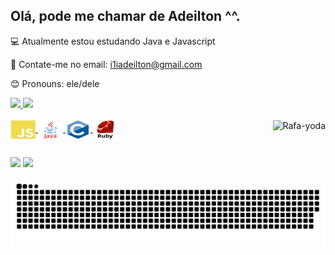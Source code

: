 ## Olá, pode me chamar de Adeilton ^^. 

💻 Atualmente estou estudando Java e Javascript<p>
🔵 Contate-me no email: i1iadeilton@gmail.com<p>
😊 Pronouns: ele/dele
  
<div>
  <a href="https://github.com/i1iadeilton">
  <img height="180em" src="https://github-readme-stats.vercel.app/api?username=i1iadeilton&show_icons=true&theme=gruvbox&include_all_commits=true&count_private=true"/>
  <img height="180em" src="https://github-readme-stats.vercel.app/api/top-langs/?username=i1iadeilton&layout=compact&langs_count=7&theme=gruvbox"/>
</div>
<div style="display: inline_block"><br>
  <img align="center" alt="Ade-Js" height="30" width="40" src="https://raw.githubusercontent.com/devicons/devicon/master/icons/javascript/javascript-plain.svg">
  <img align="center" alt="Ade-Ts" height="30" width="40" src="https://raw.githubusercontent.com/devicons/devicon/master/icons/java/java-original-wordmark.svg">
  <img align="center" alt="Ade-React" height="30" width="40" src="https://raw.githubusercontent.com/devicons/devicon/master/icons/c/c-original.svg">
  <img align="center" alt="Ade-HTML" height="30" width="40" src="https://raw.githubusercontent.com/devicons/devicon/master/icons/ruby/ruby-original-wordmark.svg">
  <img align="right" alt="Rafa-yoda" src="https://media0.giphy.com/media/26DNj3iQi58mrvTDW/giphy.gif?cid=6c09b952zgp511kh2ebo6blqvjrp7xxvybek9l0hyzazjzea&rid=giphy.gif&ct=s">
</div>
  
   ##
 
<div> 
  <a href = "i1iadeilton@gmail.com"><img src="https://img.shields.io/badge/-Gmail-%23333?style=for-the-badge&logo=gmail&logoColor=white" target="_blank"></a>
  <a href="https://www.linkedin.com/in/jos%C3%A9-adeilton-da-silva-aa844b1b9/" target="_blank"><img src="https://img.shields.io/badge/-LinkedIn-%230077B5?style=for-the-   badge&logo=linkedin&logoColor=white" target="_blank"></a>
  

  ![Snake animation](https://github.com/i1iadeilton/i1iadeilton/blob/output/github-contribution-grid-snake.svg)
</div>  
